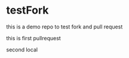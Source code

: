 # testFork
this is a demo repo to test fork and pull request 


this is first pullrequest

second local

